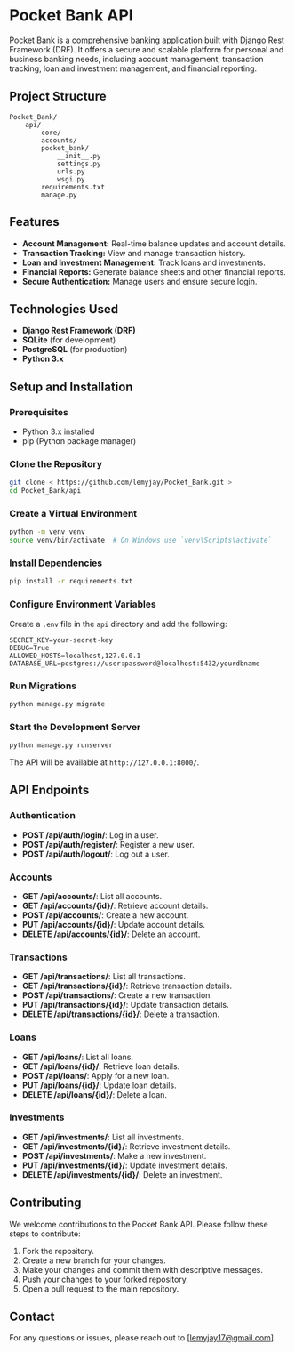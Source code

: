
# Pocket Bank API

Pocket Bank is a comprehensive banking application built with Django Rest Framework (DRF). It offers a secure and scalable platform for personal and business banking needs, including account management, transaction tracking, loan and investment management, and financial reporting.

## Project Structure

```
Pocket_Bank/
    api/
        core/
        accounts/
        pocket_bank/
            __init__.py
            settings.py
            urls.py
            wsgi.py
        requirements.txt
        manage.py
```

## Features

- **Account Management:** Real-time balance updates and account details.
- **Transaction Tracking:** View and manage transaction history.
- **Loan and Investment Management:** Track loans and investments.
- **Financial Reports:** Generate balance sheets and other financial reports.
- **Secure Authentication:** Manage users and ensure secure login.

## Technologies Used

- **Django Rest Framework (DRF)**
- **SQLite** (for development)
- **PostgreSQL** (for production)
- **Python 3.x**

## Setup and Installation

### Prerequisites

- Python 3.x installed
- pip (Python package manager)

### Clone the Repository

```bash
git clone < https://github.com/lemyjay/Pocket_Bank.git >
cd Pocket_Bank/api
```

### Create a Virtual Environment

```bash
python -m venv venv
source venv/bin/activate  # On Windows use `venv\Scripts\activate`
```

### Install Dependencies

```bash
pip install -r requirements.txt
```

### Configure Environment Variables

Create a `.env` file in the `api` directory and add the following:

```
SECRET_KEY=your-secret-key
DEBUG=True
ALLOWED_HOSTS=localhost,127.0.0.1
DATABASE_URL=postgres://user:password@localhost:5432/yourdbname
```

### Run Migrations

```bash
python manage.py migrate
```

### Start the Development Server

```bash
python manage.py runserver
```

The API will be available at `http://127.0.0.1:8000/`.

## API Endpoints

### Authentication

- **POST /api/auth/login/**: Log in a user.
- **POST /api/auth/register/**: Register a new user.
- **POST /api/auth/logout/**: Log out a user.

### Accounts

- **GET /api/accounts/**: List all accounts.
- **GET /api/accounts/{id}/**: Retrieve account details.
- **POST /api/accounts/**: Create a new account.
- **PUT /api/accounts/{id}/**: Update account details.
- **DELETE /api/accounts/{id}/**: Delete an account.

### Transactions

- **GET /api/transactions/**: List all transactions.
- **GET /api/transactions/{id}/**: Retrieve transaction details.
- **POST /api/transactions/**: Create a new transaction.
- **PUT /api/transactions/{id}/**: Update transaction details.
- **DELETE /api/transactions/{id}/**: Delete a transaction.

### Loans

- **GET /api/loans/**: List all loans.
- **GET /api/loans/{id}/**: Retrieve loan details.
- **POST /api/loans/**: Apply for a new loan.
- **PUT /api/loans/{id}/**: Update loan details.
- **DELETE /api/loans/{id}/**: Delete a loan.

### Investments

- **GET /api/investments/**: List all investments.
- **GET /api/investments/{id}/**: Retrieve investment details.
- **POST /api/investments/**: Make a new investment.
- **PUT /api/investments/{id}/**: Update investment details.
- **DELETE /api/investments/{id}/**: Delete an investment.

## Contributing

We welcome contributions to the Pocket Bank API. Please follow these steps to contribute:

1. Fork the repository.
2. Create a new branch for your changes.
3. Make your changes and commit them with descriptive messages.
4. Push your changes to your forked repository.
5. Open a pull request to the main repository.



## Contact

For any questions or issues, please reach out to [lemyjay17@gmail.com].
